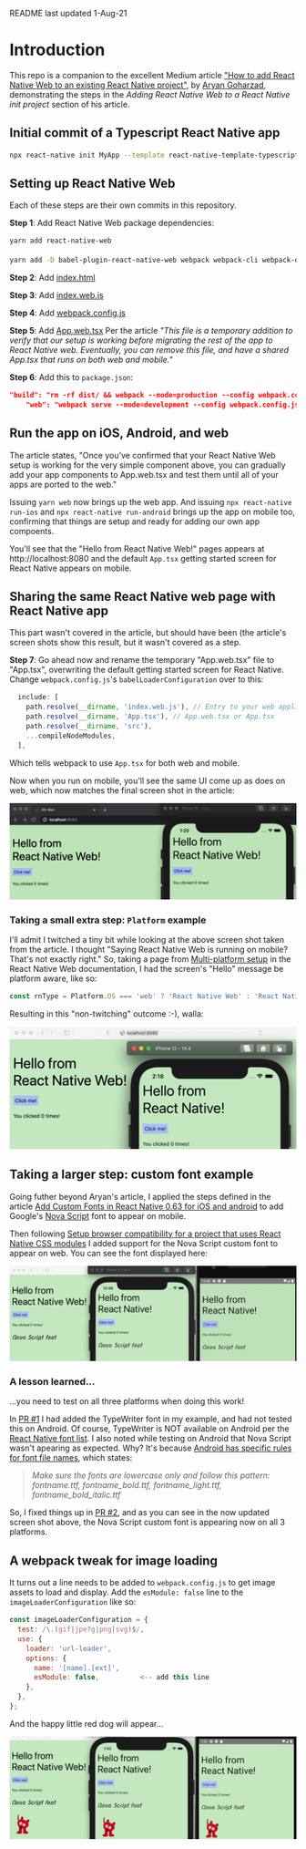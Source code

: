 README last updated 1-Aug-21

# Introduction

This repo is a companion to the excellent Medium article ["How to add React Native Web to an existing React Native project"](https://arry.medium.com/how-to-add-react-native-web-to-an-existing-react-native-project-eb98c952c12f), by [Aryan Goharzad](https://arry.medium.com), demonstrating the steps in the _Adding React Native Web to a React Native init project_ section of his article.

## Initial commit of a Typescript React Native app

```sh
npx react-native init MyApp --template react-native-template-typescript
```

## Setting up React Native Web

Each of these steps are their own commits in this repository.

**Step 1**: Add React Native Web package dependencies:

```sh
yarn add react-native-web

yarn add -D babel-plugin-react-native-web webpack webpack-cli webpack-dev-server html-webpack-plugin react-dom babel-loader url-loader @svgr/webpack
```

**Step 2**: Add [index.html](https://gist.github.com/arrygoo/81d95ecc55313a7d0668f6711cfc7ff9#file-index-html)

**Step 3**: Add [index.web.js](https://gist.github.com/arrygoo/81d95ecc55313a7d0668f6711cfc7ff9#file-index-web-js)

**Step 4**: Add [webpack.config.js](https://gist.github.com/arrygoo/81d95ecc55313a7d0668f6711cfc7ff9#file-webpack-config-js)

**Step 5**: Add [App.web.tsx](https://gist.github.com/arrygoo/81d95ecc55313a7d0668f6711cfc7ff9#file-app-web-tsx)
Per the article *"This file is a temporary addition to verify that our setup is working before migrating the rest of the app to React Native web. Eventually, you can remove this file, and have a shared App.tsx that runs on both web and mobile."*

**Step 6**: Add this to `package.json`:

```json
"build": "rm -rf dist/ && webpack --mode=production --config webpack.config.js",
    "web": "webpack serve --mode=development --config webpack.config.js"
```

## Run the app on iOS, Android, and web

The article states, "Once you’ve confirmed that your React Native Web setup is working for the very simple component above, you can gradually add your app components to App.web.tsx and test them until all of your apps are ported to the web."

Issuing `yarn web` now brings up the web app. And issuing `npx react-native run-ios` and `npx react-native run-android` brings up the app on mobile too, confirming that things are setup and ready for adding our own app compoents.

You'll see that the "Hello from React Native Web!" pages appears at http://localhost:8080 and the default `App.tsx` getting started screen for React Native appears on mobile.

## Sharing the same React Native web page with React Native app

This part wasn't covered in the article, but should have been (the article's screen shots show this result, but it wasn't covered as a step.

**Step 7**: Go ahead now and rename the temporary "App.web.tsx" file to "App.tsx", overwriting the default getting started screen for React Native. Change `webpack.config.js`'s `babelLoaderConfiguration` over to this:

```js
  include: [
    path.resolve(__dirname, 'index.web.js'), // Entry to your web application
    path.resolve(__dirname, 'App.tsx'), // App.web.tsx or App.tsx
    path.resolve(__dirname, 'src'),
    ...compileNodeModules,
  ],
```

Which tells webpack to use `App.tsx` for both web and mobile.

Now when you run on mobile, you'll see the same UI come up as does on web, which now matches the final screen shot in the article:

![](screenshot.png)

### Taking a small extra step: `Platform` example

I'll admit I twitched a tiny bit while looking at the above screen shot taken from the article. I thought "Saying React Native Web is running on mobile? That's not exactly right." So, taking a page from [Multi-platform setup](https://necolas.github.io/react-native-web/docs/multi-platform/) in the React Native Web documentation, I had the screen's "Hello" message be platform aware, like so:

```ts
const rnType = Platform.OS === 'web' ? 'React Native Web' : 'React Native';
```

Resulting in this "non-twitching" outcome :-), walla:

![](screenshot2.png)

## Taking a larger step: custom font example

Going futher beyond Aryan's article, I applied the steps defined in the article [Add Custom Fonts in React Native 0.63 for iOS and android](https://dev.to/aneeqakhan/add-custom-fonts-in-react-native-0-63-for-ios-and-android-3a9e) to add Google's [Nova Script](https://fonts.google.com/specimen/Nova+Script) font to appear on mobile.

Then following [Setup browser compatibility for a project that uses React Native CSS modules](https://github.com/kristerkari/react-native-css-modules/blob/master/docs/web-compatibility.md) I added support for the Nova Script custom font to appear on web. You can see the font displayed here:

![](screenshot3.png)

### A lesson learned...

...you need to test on all three platforms when doing this work!

In [PR #1](https://github.com/jkoutavas/add-rnw-to-rn-typescript-app/pull/1) I had added the TypeWriter font in my example, and had not tested this on Android. Of course, TypeWriter is NOT available on Android per the [React Native font list](https://github.com/react-native-training/react-native-fonts). I also noted while testing on Android that Nova Script wasn't apearing as expected. Why? It's because [Android has specific rules for font file names](https://medium.com/@gattermeier/custom-fonts-in-react-native-for-android-b8a331a7d2a7#.vkk8etu6d), which states:

> *Make sure the fonts are lowercase only and follow this pattern: fontname.ttf, fontname_bold.ttf, fontname_light.ttf, fontname_bold_italic.ttf*

So, I fixed things up in [PR #2](https://github.com/jkoutavas/add-rnw-to-rn-typescript-app/pull/2), and as you can see in the now updated screen shot above, the Nova Script custom font is appearing now on all 3 platforms.

## A webpack tweak for image loading

It turns out a line needs to be added to `webpack.config.js` to get image assets to load and display. Add the `esModule: false` line to the `imageLoaderConfiguration` like so:

```js
const imageLoaderConfiguration = {
  test: /\.(gif|jpe?g|png|svg)$/,
  use: {
    loader: 'url-loader',
    options: {
      name: '[name].[ext]',
      esModule: false,			<-- add this line
    },
  },
};
```


And the happy little red dog will appear...

![](screenshot4.png)
